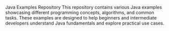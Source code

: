Java Examples Repository
This repository contains various Java examples showcasing different programming concepts, algorithms, and common tasks. These examples are designed to help beginners and intermediate developers understand Java fundamentals and explore practical use cases.
